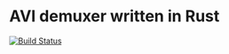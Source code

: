 # AVI demuxer written in Rust

[![Build Status](https://travis-ci.org/rust-av/avi.svg?branch=master)](https://travis-ci.org/rust-av/avi)
